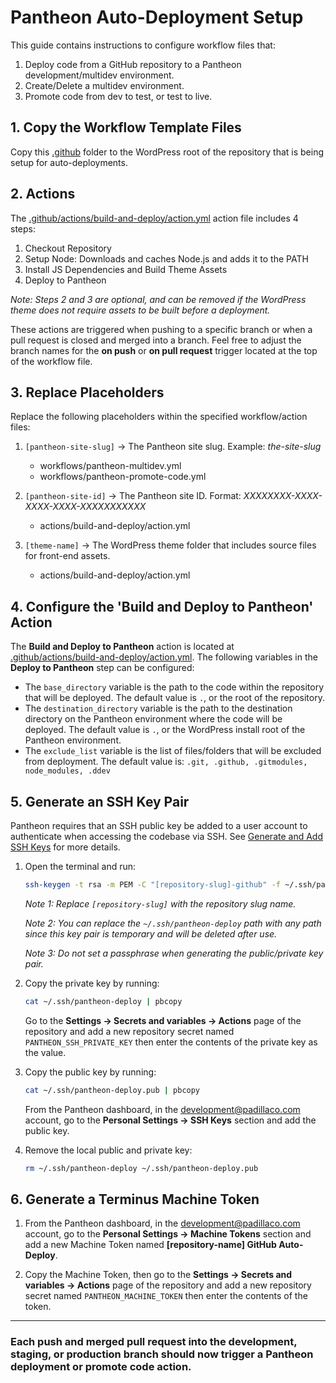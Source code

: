 # Pantheon Auto-Deployment Setup

This guide contains instructions to configure workflow files that:
1. Deploy code from a GitHub repository to a Pantheon development/multidev environment.
2. Create/Delete a multidev environment.
3. Promote code from dev to test, or test to live.

## 1. Copy the Workflow Template Files

Copy this [.github](/pantheon/workflow-templates/.github) folder to the WordPress root of the repository that is being setup for auto-deployments.

## 2. Actions

The [.github/actions/build-and-deploy/action.yml](/pantheon/workflow-templates/.github/actions/build-and-deploy/action.yml) action file includes 4 steps:

1. Checkout Repository
2. Setup Node: Downloads and caches Node.js and adds it to the PATH
3. Install JS Dependencies and Build Theme Assets
4. Deploy to Pantheon

_Note: Steps 2 and 3 are optional, and can be removed if the WordPress theme does not require assets to be built before a deployment._

These actions are triggered when pushing to a specific branch or when a pull request is closed and merged into a branch. Feel free to adjust the branch names for the **on push** or **on pull request** trigger located at the top of the workflow file.

## 3. Replace Placeholders

Replace the following placeholders within the specified workflow/action files:

1. `[pantheon-site-slug]` → The Pantheon site slug. Example: _the-site-slug_
    - workflows/pantheon-multidev.yml
    - workflows/pantheon-promote-code.yml

2. `[pantheon-site-id]` → The Pantheon site ID. Format: _XXXXXXXX-XXXX-XXXX-XXXX-XXXXXXXXXXX_
    - actions/build-and-deploy/action.yml

3. `[theme-name]` → The WordPress theme folder that includes source files for front-end assets.
    - actions/build-and-deploy/action.yml

## 4. Configure the 'Build and Deploy to Pantheon' Action

The **Build and Deploy to Pantheon** action is located at [.github/actions/build-and-deploy/action.yml](/pantheon/workflow-templates/.github/actions/build-and-deploy/action.yml). The following variables in the **Deploy to Pantheon** step can be configured:
    
- The `base_directory` variable is the path to the code within the repository that will be deployed. The default value is `.`, or the root of the repository.
- The `destination_directory` variable is the path to the destination directory on the Pantheon environment where the code will be deployed. The default value is `.`, or the WordPress install root of the Pantheon environment.
- The `exclude_list` variable is the list of files/folders that will be excluded from deployment. The default value is: `.git, .github, .gitmodules, node_modules, .ddev`

## 5. Generate an SSH Key Pair

Pantheon requires that an SSH public key be added to a user account to authenticate when accessing the codebase via SSH. See [Generate and Add SSH Keys](https://docs.pantheon.io/ssh-keys) for more details.

1. Open the terminal and run:
    ```bash
    ssh-keygen -t rsa -m PEM -C "[repository-slug]-github" -f ~/.ssh/pantheon-deploy
    ```
    _Note 1: Replace `[repository-slug]` with the repository slug name._

    _Note 2: You can replace the `~/.ssh/pantheon-deploy` path with any path since this key pair is temporary and will be deleted after use._
    
    _Note 3: Do not set a passphrase when generating the public/private key pair._

2. Copy the private key by running:
    ```bash
    cat ~/.ssh/pantheon-deploy | pbcopy
    ```

    Go to the **Settings → Secrets and variables → Actions** page of the repository and add a new repository secret named `PANTHEON_SSH_PRIVATE_KEY` then enter the contents of the private key as the value.

3. Copy the public key by running:
    ```bash
    cat ~/.ssh/pantheon-deploy.pub | pbcopy
    ```

    From the Pantheon dashboard, in the development@padillaco.com account, go to the **Personal Settings → SSH Keys** section and add the public key.

4. Remove the local public and private key:
    ```bash
    rm ~/.ssh/pantheon-deploy ~/.ssh/pantheon-deploy.pub
    ```

## 6. Generate a Terminus Machine Token

1. From the Pantheon dashboard, in the development@padillaco.com account, go to the **Personal Settings → Machine Tokens** section and add a new Machine Token named **[repository-name] GitHub Auto-Deploy**.

2. Copy the Machine Token, then go to the **Settings → Secrets and variables → Actions** page of the repository and add a new repository secret named `PANTHEON_MACHINE_TOKEN` then enter the contents of the token.

---
### Each push and merged pull request into the development, staging, or production branch should now trigger a Pantheon deployment or promote code action.
